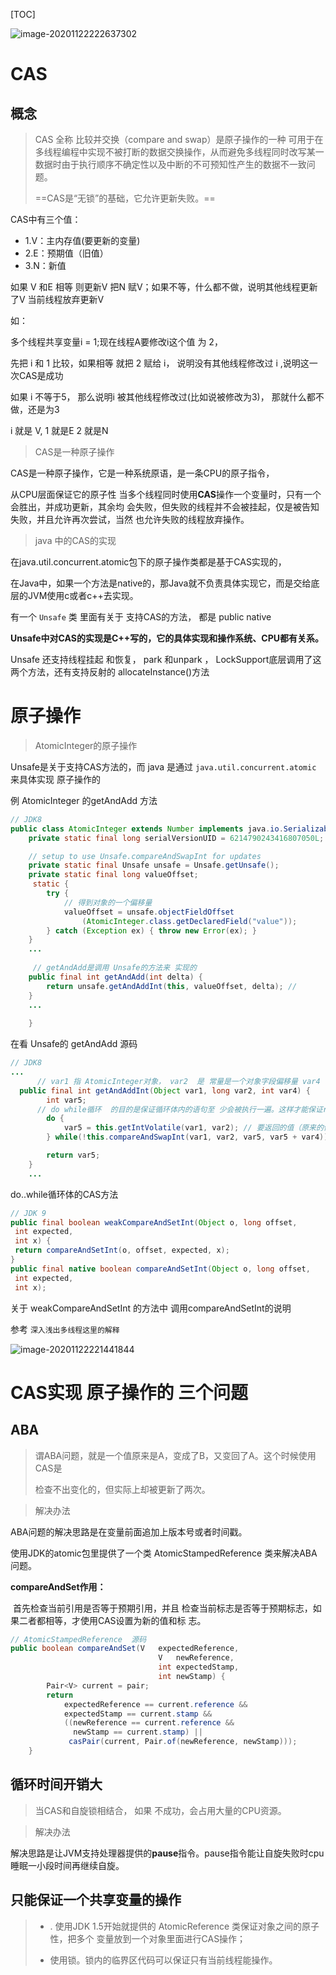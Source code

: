 [TOC]



![image-20201122222637302](https://xiaoboblog-bucket.oss-cn-hangzhou.aliyuncs.com/blog/image-20201122222637302.png)

# CAS

## 概念



> CAS 全称 比较并交换（compare and swap）是原子操作的一种 可用于在多线程编程中实现不被打断的数据交换操作，从而避免多线程同时改写某一数据时由于执行顺序不确定性以及中断的不可预知性产生的数据不一致问题。 
>
> ==CAS是“⽆锁”的基础，它允许更新失败。==

CAS中有三个值：

- 1.V：主内存值(要更新的变量)
- 2.E：预期值（旧值）
- 3.N：新值

如果 V 和E 相等 则更新V 把N 赋V；如果不等，什么都不做，说明其他线程更新了V 当前线程放弃更新V

如：

多个线程共享变量i = 1;现在线程A要修改i这个值 为 2，

 先把 i 和 1 比较，如果相等 就把 2 赋给 i， 说明没有其他线程修改过 i ,说明这一次CAS是成功

如果 i  不等于5， 那么说明i 被其他线程修改过(比如说被修改为3)， 那就什么都不做，还是为3

i  就是 V, 1 就是E  2 就是N



> CAS是一种原子操作

CAS是⼀种原⼦操作，它是⼀种系统原语，是⼀条CPU的原⼦指令， 

从CPU层⾯保证它的原⼦性 当多个线程同时使⽤**CAS**操作⼀个变量时，只有⼀个会胜出，并成功更新，其余均 会失败，但失败的线程并不会被挂起，仅是被告知失败，并且允许再次尝试，当然 也允许失败的线程放弃操作。 



> java 中的CAS的实现

在java.util.concurrent.atomic包下的原子操作类都是基于CAS实现的，

在Java中，如果⼀个⽅法是native的，那Java就不负责具体实现它，⽽是交给底层的JVM使⽤c或者c++去实现。 

有一个 `Unsafe` 类 里面有关于 支持CAS的方法， 都是 public native

**Unsafe中对CAS的实现是C++写的，它的具体实现和操作系统、CPU都有关系。**

Unsafe 还支持线程挂起 和恢复， park 和unpark ， LockSupport底层调用了这两个方法，还有支持反射的 allocateInstance()方法

#  原子操作



> AtomicInteger的原子操作

Unsafe是关于支持CAS方法的，而 java 是通过 `java.util.concurrent.atomic ` 来具体实现 原子操作的



例 AtomicInteger 的getAndAdd 方法

```java
// JDK8
public class AtomicInteger extends Number implements java.io.Serializable {
    private static final long serialVersionUID = 6214790243416807050L;

    // setup to use Unsafe.compareAndSwapInt for updates
    private static final Unsafe unsafe = Unsafe.getUnsafe();
    private static final long valueOffset;
     static {
        try {
            // 得到对象的一个偏移量
            valueOffset = unsafe.objectFieldOffset
                (AtomicInteger.class.getDeclaredField("value"));
        } catch (Exception ex) { throw new Error(ex); }
    }
    ...
    
     // getAndAdd是调用 Unsafe的方法来 实现的
    public final int getAndAdd(int delta) {
        return unsafe.getAndAddInt(this, valueOffset, delta); //
    }
    ...
    
    }
```



在看 Unsafe的 getAndAdd 源码



```java
// JDK8
...
      // var1 指 AtomicInteger对象， var2  是 常量是一个对象字段偏移量 var4
  public final int getAndAddInt(Object var1, long var2, int var4) {
        int var5;
      // do while循环  的⽬的是保证循环体内的语句⾄ 少会被执⾏⼀遍。这样才能保证return 的值 v 是我们期望的值。
        do {
            var5 = this.getIntVolatile(var1, var2); // 要返回的值（原来的值）
        } while(!this.compareAndSwapInt(var1, var2, var5, var5 + var4));// var5 + var4 新的值

        return var5;
    }    
    ...
```

do..while循环体的CAS方法

```java
// JDK 9
public final boolean weakCompareAndSetInt(Object o, long offset,
 int expected,
 int x) {
 return compareAndSetInt(o, offset, expected, x);
}
public final native boolean compareAndSetInt(Object o, long offset,
 int expected,
 int x);
```

关于 weakCompareAndSetInt 的方法中 调用compareAndSetInt的说明

参考  `深入浅出多线程这里的解释`

![image-20201122221441844](https://xiaoboblog-bucket.oss-cn-hangzhou.aliyuncs.com/blog/image-20201122221441844.png)

# CAS实现 原子操作的 三个问题



## ABA

> 谓ABA问题，就是⼀个值原来是A，变成了B，⼜变回了A。这个时候使⽤CAS是 
>
> 检查不出变化的，但实际上却被更新了两次。



> 解决办法

ABA问题的解决思路是在变量前⾯追加上版本号或者时间戳。

使用JDK的atomic包⾥提供了⼀个类 AtomicStampedReference 类来解决ABA问题。 

**compareAndSet作用：**

​		⾸先检查当前引⽤是否等于预期引⽤，并且 检查当前标志是否等于预期标志，如果⼆者都相等，才使⽤CAS设置为新的值和标 志。

```java
// AtomicStampedReference  源码
public boolean compareAndSet(V   expectedReference,
                                 V   newReference,
                                 int expectedStamp,
                                 int newStamp) {
        Pair<V> current = pair;
        return
            expectedReference == current.reference &&
            expectedStamp == current.stamp &&
            ((newReference == current.reference &&
              newStamp == current.stamp) ||
             casPair(current, Pair.of(newReference, newStamp)));
    }
```



## 循环时间开销大

> 当CAS和自旋锁相结合， 如果 不成功，会占⽤⼤量的CPU资源。



> 解决办法

解决思路是让JVM⽀持处理器提供的**pause**指令。pause指令能让⾃旋失败时cpu睡眠⼀⼩段时间再继续⾃旋。



## 只能保证一个共享变量的操作



> - . 使⽤JDK 1.5开始就提供的 AtomicReference 类保证对象之间的原⼦性，把多个 变量放到⼀个对象⾥⾯进⾏CAS操作； 
>
> - 使⽤锁。锁内的临界区代码可以保证只有当前线程能操作。 







